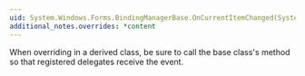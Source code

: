 ```yaml
---
uid: System.Windows.Forms.BindingManagerBase.OnCurrentItemChanged(System.EventArgs)
additional_notes.overrides: *content
---
```


<p>When overriding <xref href="System.Windows.Forms.BindingManagerBase.OnCurrentItemChanged(System.EventArgs)"></xref> in a derived class, be sure to call the base class's <xref href="System.Windows.Forms.BindingManagerBase.OnCurrentItemChanged(System.EventArgs)"></xref> method so that registered delegates receive the event.</p>


